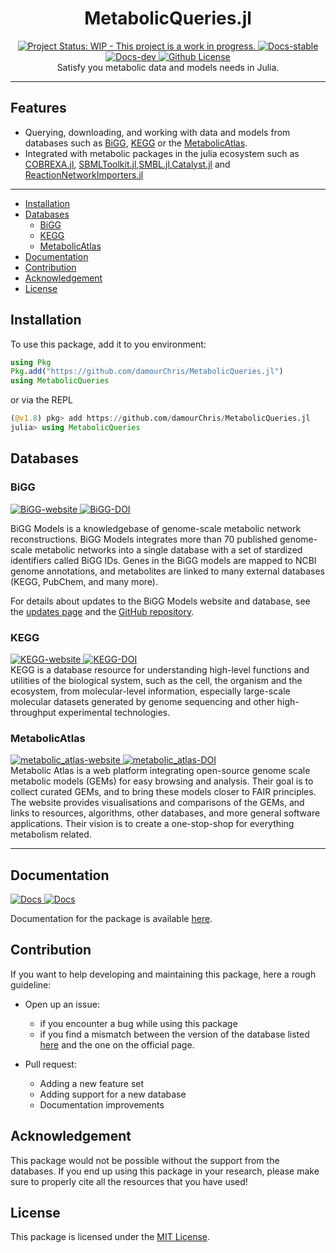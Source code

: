 <div align="center">
    <h1> MetabolicQueries.jl </h1>    
    <div>
        <a href="https://www.repostatus.org/#active">
            <img src="https://www.repostatus.org/badges/latest/wip.svg" alt="Project Status: WIP - This project is a work in progress." />
        </a>
        <a href="https://damourchris.github.io/MetabolicQueries.jl/">
            <img alt="Docs-stable" src="https://img.shields.io/badge/docs-stable-green"/>
        </a>
        <a href="https://damourchris.github.io/MetabolicQueries.jl/dev/">
            <img alt="Docs-dev" src="https://img.shields.io/badge/docs-dev-green"/>
        </a>
        <a href="https://github.com/damourChris/MetabolicQueries/blob/main/LICENSE">
            <img alt="Github License" src="https://img.shields.io/github/license/damourChris/MetabolicQueries.jl"/>
        </a>
    </div>
    <div>
    Satisfy you metabolic data and models needs in Julia. 
    </div>

</div>

---

<h2> Features </h2>

- Querying, downloading, and working with data and models from databases such as [BiGG](http://bigg.ucsd.edu/), [KEGG](https://www.kegg.jp/) or the [MetabolicAtlas](https://metabolicatlas.org/).
- Integrated with metabolic packages in the julia ecosystem such as [COBREXA.jl](https://github.com/LCSB-BioCore/COBREXA.jl), [SBMLToolkit.jl](https://docs.sciml.ai/SBMLToolkit/stable/),[SMBL.jl](https://github.com/LCSB-BioCore/SBML.jl),[Catalyst.jl](https://docs.sciml.ai//stable/) and [ReactionNetworkImporters.jl](https://docs.sciml.ai/ReactionNetworkImporters/stable/)

---

- [Installation](#installation)
- [Databases](#databases)
  - [BiGG](#bigg)
  - [KEGG](#kegg)
  - [MetabolicAtlas](#metabolicatlas)
- [Documentation](#documentation)
- [Contribution](#contribution)
- [Acknowledgement](#acknowledgement)
- [License](#license)

## Installation

To use this package, add it to you environment:

```julia
using Pkg
Pkg.add("https://github.com/damourChris/MetabolicQueries.jl")
using MetabolicQueries
```

or via the REPL

```julia
(@v1.8) pkg> add https://github.com/damourChris/MetabolicQueries.jl
julia> using MetabolicQueries
```

## Databases

### BiGG

<div>

<div>
<a href="http://bigg.ucsd.edu/">
    <img  alt="BiGG-website" src="https://img.shields.io/badge/website-bigg.ucsd.edu-blue"/>
</a>
<a href="http://dx.doi.org/10.1093/nar/gkv1049">
    <img alt="BiGG-DOI" src="https://img.shields.io/badge/DOI-10.1093/nar/gkv1049-gree"/>
</a>
</div>

BiGG Models is a knowledgebase of genome-scale metabolic network reconstructions. BiGG Models integrates more than 70 published genome-scale metabolic networks into a single database with a set of stardized identifiers called BiGG IDs. Genes in the BiGG models are mapped to NCBI genome annotations, and metabolites are linked to many external databases (KEGG, PubChem, and many more).

For details about updates to the BiGG Models website and database, see the [updates page](http://bigg.ucsd.edu/updates) and the [GitHub repository](https://github.com/SBRG/bigg_models/releases).

</div>

### KEGG

<div >
<a href="https://www.kegg.jp">
    <img alt="KEGG-website" src="https://img.shields.io/badge/website-kegg.jp-blue"/>
</a>
<a href="https://doi.org/10.1002/0470857897.ch8">
    <img alt="KEGG-DOI" src="https://img.shields.io/badge/DOI-10.1002/0470857897.ch8-gree"/>
</a>

</div>

<div> 
<div>
KEGG is a database resource for understanding high-level functions and utilities of the biological system, such as the cell, the organism and the ecosystem, from molecular-level information, especially large-scale molecular datasets generated by genome sequencing and other high-throughput experimental technologies.

</div>
</div>

### MetabolicAtlas

<div >
<a href="https://www.metabolicatlas.org">
    <img alt="metabolic_atlas-website" src="https://img.shields.io/badge/website-metabolicatlas.org-blue"/>
</a>
<a href="https://doi.org/10.1093/nar/gkac831">
    <img alt="metabolic_atlas-DOI" src="https://img.shields.io/badge/DOI-10.1093/nar/gkac831-gree"/>
</a>

</div>
Metabolic Atlas is a web platform integrating open-source genome scale metabolic models (GEMs) for easy browsing and analysis. Their goal is to collect curated GEMs, and to bring these models closer to FAIR principles. The website provides visualisations and comparisons of the GEMs, and links to resources, algorithms, other databases, and more general software applications. Their vision is to create a one-stop-shop for everything metabolism related.

---

## Documentation

<a href="https://damourchris.github.io/MetabolicQueries.jl/">
    <img alt="Docs" src="https://img.shields.io/badge/docs-stable-green"/>
</a>
<a href="https://damourchris.github.io/MetabolicQueries.jl/dev/">
    <img alt="Docs" src="https://img.shields.io/badge/docs-dev-green"/>
</a>
        
Documentation for the package is available [here](https://damourChris.github.io/MetabolicQueries.jl).

## Contribution

If you want to help developing and maintaining this package, here a rough guideline: 

- Open up an issue:
  - if you encounter a bug while using this package
  - if you find a mismatch between the version of the database listed [here]() and the one on the official page. 

- Pull request: 
  - Adding a new feature set
  - Adding support for a new database
  - Documentation improvements  

## Acknowledgement 

This package would not be possible without the support from the databases. If you end up using this package in your research, please make sure to properly cite all the resources that you have used!

## License

This package is licensed under the [MIT License](https://github.com/damourChris/MetabolicQueries.jl/blob/main/LICENSE).
